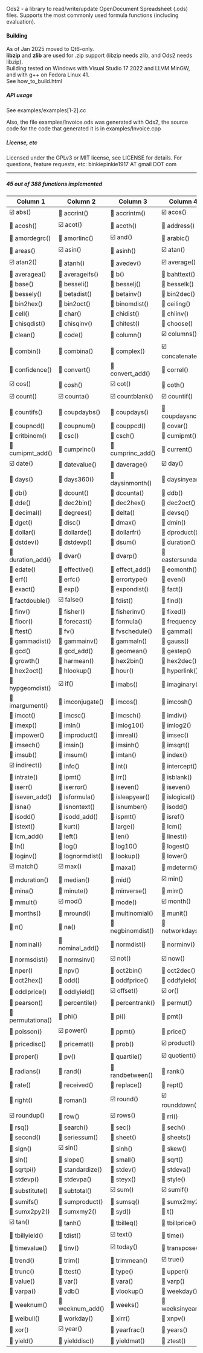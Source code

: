 Ods2 - a library to read/write/update OpenDocument Spreadsheet (.ods) files.
Supports the most commonly used formula functions (including evaluation).

#### Building
As of Jan 2025 moved to Qt6-only.<br/>
<b>libzip</b> and <b>zlib</b> are used for .zip support (libzip needs zlib, and Ods2 needs libzip).
<br/>
Building tested on Windows with Visual Studio 17 2022 and LLVM MinGW,
and with g++ on Fedora Linux 41.<br/>
See how_to_build.html

##### API usage
See examples/examples[1-2].cc

Also, the file examples/Invoice.ods was generated with Ods2, the source code
for the code that generated it is in examples/Invoice.cpp

##### License, etc
Licensed under the GPLv3 or MIT license, see LICENSE for details.
For questions, feature requests, etc: binkiepinkie1917 AT gmail DOT com

---
##### 45 out of 388 functions implemented

Column 1 | Column 2 | Column 3 | Column 4
-------- | ---------- | -------- | ---------
:ballot_box_with_check: abs() | :black_square_button: accrint() | :black_square_button: accrintm() | :ballot_box_with_check: acos()
:black_square_button: acosh() | :ballot_box_with_check: acot() | :black_square_button: acoth() | :black_square_button: address()
:black_square_button: amordegrc() | :black_square_button: amorlinc() | :ballot_box_with_check: and() | :black_square_button: arabic()
:black_square_button: areas() | :ballot_box_with_check: asin() | :black_square_button: asinh() | :ballot_box_with_check: atan()
:ballot_box_with_check: atan2() | :black_square_button: atanh() | :black_square_button: avedev() | :ballot_box_with_check: average()
:black_square_button: averagea() | :black_square_button: averageifs() | :black_square_button: b() | :black_square_button: bahttext()
:black_square_button: base() | :black_square_button: besseli() | :black_square_button: besselj() | :black_square_button: besselk()
:black_square_button: bessely() | :black_square_button: betadist() | :black_square_button: betainv() | :black_square_button: bin2dec()
:black_square_button: bin2hex() | :black_square_button: bin2oct() | :black_square_button: binomdist() | :black_square_button: ceiling()
:black_square_button: cell() | :black_square_button: char() | :black_square_button: chidist() | :black_square_button: chiinv()
:black_square_button: chisqdist() | :black_square_button: chisqinv() | :black_square_button: chitest() | :black_square_button: choose()
:black_square_button: clean() | :black_square_button: code() | :black_square_button: column() | :ballot_box_with_check: columns()
:black_square_button: combin() | :black_square_button: combina() | :black_square_button: complex() | :ballot_box_with_check: concatenate()
:black_square_button: confidence() | :black_square_button: convert() | :black_square_button: convert_add() | :black_square_button: correl()
:ballot_box_with_check: cos() | :black_square_button: cosh() | :ballot_box_with_check: cot() | :black_square_button: coth()
:ballot_box_with_check: count() | :ballot_box_with_check: counta() | :ballot_box_with_check: countblank() | :ballot_box_with_check: countif()
:black_square_button: countifs() | :black_square_button: coupdaybs() | :black_square_button: coupdays() | :black_square_button: coupdaysnc()
:black_square_button: coupncd() | :black_square_button: coupnum() | :black_square_button: couppcd() | :black_square_button: covar()
:black_square_button: critbinom() | :black_square_button: csc() | :black_square_button: csch() | :black_square_button: cumipmt()
:black_square_button: cumipmt_add() | :black_square_button: cumprinc() | :black_square_button: cumprinc_add() | :black_square_button: current()
:ballot_box_with_check: date() | :black_square_button: datevalue() | :black_square_button: daverage() | :ballot_box_with_check: day()
:black_square_button: days() | :black_square_button: days360() | :black_square_button: daysinmonth() | :black_square_button: daysinyear()
:black_square_button: db() | :black_square_button: dcount() | :black_square_button: dcounta() | :black_square_button: ddb()
:black_square_button: dde() | :black_square_button: dec2bin() | :black_square_button: dec2hex() | :black_square_button: dec2oct()
:black_square_button: decimal() | :black_square_button: degrees() | :black_square_button: delta() | :black_square_button: devsq()
:black_square_button: dget() | :black_square_button: disc() | :black_square_button: dmax() | :black_square_button: dmin()
:black_square_button: dollar() | :black_square_button: dollarde() | :black_square_button: dollarfr() | :black_square_button: dproduct()
:black_square_button: dstdev() | :black_square_button: dstdevp() | :black_square_button: dsum() | :black_square_button: duration()
:black_square_button: duration_add() | :black_square_button: dvar() | :black_square_button: dvarp() | :black_square_button: eastersunday()
:black_square_button: edate() | :black_square_button: effective() | :black_square_button: effect_add() | :black_square_button: eomonth()
:black_square_button: erf() | :black_square_button: erfc() | :black_square_button: errortype() | :black_square_button: even()
:black_square_button: exact() | :black_square_button: exp() | :black_square_button: expondist() | :black_square_button: fact()
:black_square_button: factdouble() | :ballot_box_with_check: false() | :black_square_button: fdist() | :black_square_button: find()
:black_square_button: finv() | :black_square_button: fisher() | :black_square_button: fisherinv() | :black_square_button: fixed()
:black_square_button: floor() | :black_square_button: forecast() | :black_square_button: formula() | :black_square_button: frequency()
:black_square_button: ftest() | :black_square_button: fv() | :black_square_button: fvschedule() | :black_square_button: gamma()
:black_square_button: gammadist() | :black_square_button: gammainv() | :black_square_button: gammaln() | :black_square_button: gauss()
:black_square_button: gcd() | :black_square_button: gcd_add() | :black_square_button: geomean() | :black_square_button: gestep()
:black_square_button: growth() | :black_square_button: harmean() | :black_square_button: hex2bin() | :black_square_button: hex2dec()
:black_square_button: hex2oct() | :black_square_button: hlookup() | :black_square_button: hour() | :black_square_button: hyperlink()
:black_square_button: hypgeomdist() | :ballot_box_with_check: if() | :black_square_button: imabs() | :black_square_button: imaginary()
:black_square_button: imargument() | :black_square_button: imconjugate() | :black_square_button: imcos() | :black_square_button: imcosh()
:black_square_button: imcot() | :black_square_button: imcsc() | :black_square_button: imcsch() | :black_square_button: imdiv()
:black_square_button: imexp() | :black_square_button: imln() | :black_square_button: imlog10() | :black_square_button: imlog2()
:black_square_button: impower() | :black_square_button: improduct() | :black_square_button: imreal() | :black_square_button: imsec()
:black_square_button: imsech() | :black_square_button: imsin() | :black_square_button: imsinh() | :black_square_button: imsqrt()
:black_square_button: imsub() | :black_square_button: imsum() | :black_square_button: imtan() | :black_square_button: index()
:ballot_box_with_check: indirect() | :black_square_button: info() | :black_square_button: int() | :black_square_button: intercept()
:black_square_button: intrate() | :black_square_button: ipmt() | :black_square_button: irr() | :black_square_button: isblank()
:black_square_button: iserr() | :black_square_button: iserror() | :black_square_button: iseven() | :black_square_button: iseven()
:black_square_button: iseven_add() | :black_square_button: isformula() | :black_square_button: isleapyear() | :black_square_button: islogical()
:black_square_button: isna() | :black_square_button: isnontext() | :black_square_button: isnumber() | :black_square_button: isodd()
:black_square_button: isodd() | :black_square_button: isodd_add() | :black_square_button: ispmt() | :black_square_button: isref()
:black_square_button: istext() | :black_square_button: kurt() | :black_square_button: large() | :black_square_button: lcm()
:black_square_button: lcm_add() | :black_square_button: left() | :black_square_button: len() | :black_square_button: linest()
:black_square_button: ln() | :black_square_button: log() | :black_square_button: log10() | :black_square_button: logest()
:black_square_button: loginv() | :black_square_button: lognormdist() | :black_square_button: lookup() | :black_square_button: lower()
:ballot_box_with_check: match() | :ballot_box_with_check: max() | :black_square_button: maxa() | :black_square_button: mdeterm()
:black_square_button: mduration() | :black_square_button: median() | :black_square_button: mid() | :ballot_box_with_check: min()
:black_square_button: mina() | :black_square_button: minute() | :black_square_button: minverse() | :black_square_button: mirr()
:black_square_button: mmult() | :ballot_box_with_check: mod() | :black_square_button: mode() | :ballot_box_with_check: month()
:black_square_button: months() | :black_square_button: mround() | :black_square_button: multinomial() | :black_square_button: munit()
:black_square_button: n() | :black_square_button: na() | :black_square_button: negbinomdist() | :black_square_button: networkdays()
:black_square_button: nominal() | :black_square_button: nominal_add() | :black_square_button: normdist() | :black_square_button: norminv()
:black_square_button: normsdist() | :black_square_button: normsinv() | :ballot_box_with_check: not() | :ballot_box_with_check: now()
:black_square_button: nper() | :black_square_button: npv() | :black_square_button: oct2bin() | :black_square_button: oct2dec()
:black_square_button: oct2hex() | :black_square_button: odd() | :black_square_button: oddfprice() | :black_square_button: oddfyield()
:black_square_button: oddlprice() | :black_square_button: oddlyield() | :ballot_box_with_check: offset() | :ballot_box_with_check: or()
:black_square_button: pearson() | :black_square_button: percentile() | :black_square_button: percentrank() | :black_square_button: permut()
:black_square_button: permutationa() | :black_square_button: phi() | :black_square_button: pi() | :black_square_button: pmt()
:black_square_button: poisson() | :ballot_box_with_check: power() | :black_square_button: ppmt() | :black_square_button: price()
:black_square_button: pricedisc() | :black_square_button: pricemat() | :black_square_button: prob() | :ballot_box_with_check: product()
:black_square_button: proper() | :black_square_button: pv() | :black_square_button: quartile() | :ballot_box_with_check: quotient()
:black_square_button: radians() | :black_square_button: rand() | :black_square_button: randbetween() | :black_square_button: rank()
:black_square_button: rate() | :black_square_button: received() | :black_square_button: replace() | :black_square_button: rept()
:black_square_button: right() | :black_square_button: roman() | :ballot_box_with_check: round() | :ballot_box_with_check: rounddown()
:ballot_box_with_check: roundup() | :black_square_button: row() | :ballot_box_with_check: rows() | :black_square_button: rri()
:black_square_button: rsq() | :black_square_button: search() | :black_square_button: sec() | :black_square_button: sech()
:black_square_button: second() | :black_square_button: seriessum() | :black_square_button: sheet() | :black_square_button: sheets()
:black_square_button: sign() | :ballot_box_with_check: sin() | :black_square_button: sinh() | :black_square_button: skew()
:black_square_button: sln() | :black_square_button: slope() | :black_square_button: small() | :black_square_button: sqrt()
:black_square_button: sqrtpi() | :black_square_button: standardize() | :black_square_button: stdev() | :black_square_button: stdeva()
:black_square_button: stdevp() | :black_square_button: stdevpa() | :black_square_button: steyx() | :black_square_button: style()
:black_square_button: substitute() | :black_square_button: subtotal() | :ballot_box_with_check: sum() | :ballot_box_with_check: sumif()
:black_square_button: sumifs() | :black_square_button: sumproduct() | :black_square_button: sumsq() | :black_square_button: sumx2my2()
:black_square_button: sumx2py2() | :black_square_button: sumxmy2() | :black_square_button: syd() | :black_square_button: t()
:ballot_box_with_check: tan() | :black_square_button: tanh() | :black_square_button: tbilleq() | :black_square_button: tbillprice()
:black_square_button: tbillyield() | :black_square_button: tdist() | :ballot_box_with_check: text() | :black_square_button: time()
:black_square_button: timevalue() | :black_square_button: tinv() | :ballot_box_with_check: today() | :black_square_button: transpose()
:black_square_button: trend() | :black_square_button: trim() | :black_square_button: trimmean() | :ballot_box_with_check: true()
:black_square_button: trunc() | :black_square_button: ttest() | :black_square_button: type() | :black_square_button: upper()
:black_square_button: value() | :black_square_button: var() | :black_square_button: vara() | :black_square_button: varp()
:black_square_button: varpa() | :black_square_button: vdb() | :black_square_button: vlookup() | :black_square_button: weekday()
:black_square_button: weeknum() | :black_square_button: weeknum_add() | :black_square_button: weeks() | :black_square_button: weeksinyear()
:black_square_button: weibull() | :black_square_button: workday() | :black_square_button: xirr() | :black_square_button: xnpv()
:black_square_button: xor() | :ballot_box_with_check: year() | :black_square_button: yearfrac() | :black_square_button: years()
:black_square_button: yield() | :black_square_button: yielddisc() | :black_square_button: yieldmat() | :black_square_button: ztest()





